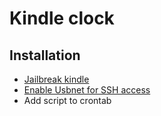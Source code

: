 # Kindle clock

## Installation
- [Jailbreak kindle](http://www.mobileread.com/forums/forumdisplay.php?f=150)
- [Enable Usbnet for SSH access](http://www.mobileread.com/forums/showthread.php?t=88004)
- Add script to crontab
